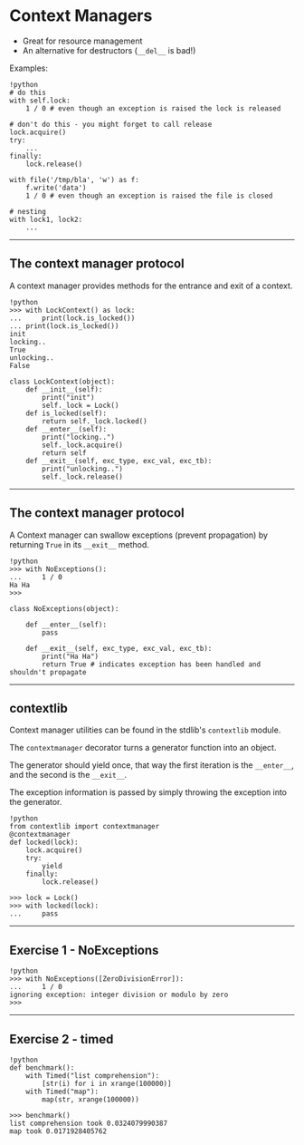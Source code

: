 # Context Managers

* Great for resource management
* An alternative for destructors (`__del__` is bad!)

Examples:

    !python
    # do this
	with self.lock:
		1 / 0 # even though an exception is raised the lock is released

    # don't do this - you might forget to call release
	lock.acquire()
	try:
		...
	finally:
		lock.release()

    with file('/tmp/bla', 'w') as f:
		f.write('data')
	    1 / 0 # even though an exception is raised the file is closed

	# nesting
	with lock1, lock2:
		...

---

## The context manager protocol

A context manager provides methods for the entrance and exit of a context.

	!python
	>>> with LockContext() as lock:
	... 	print(lock.is_locked())
	... print(lock.is_locked())
	init
	locking..
	True
	unlocking..
	False

	class LockContext(object):
	    def __init__(self):
			print("init")
			self._lock = Lock()
		def is_locked(self):
			return self._lock.locked()
		def __enter__(self):
			print("locking..")
			self._lock.acquire()
			return self
		def __exit__(self, exc_type, exc_val, exc_tb):
			print("unlocking..")
			self._lock.release()

---

## The context manager protocol

A Context manager can swallow exceptions (prevent propagation) by returning `True` in its `__exit__` method.

	!python
	>>> with NoExceptions():
	...     1 / 0
	Ha Ha
	>>>

	class NoExceptions(object):

		def __enter__(self):
			pass

		def __exit__(self, exc_type, exc_val, exc_tb):
			print("Ha Ha")
			return True # indicates exception has been handled and shouldn't propagate

---

## contextlib

Context manager utilities can be found in the stdlib's `contextlib` module.

The `contextmanager` decorator turns a generator function into an object.

The generator should yield once, that way the first iteration is the `__enter__`, and the second is the `__exit__`.

The exception information is passed by simply throwing the exception into the generator.

	!python
	from contextlib import contextmanager
	@contextmanager
	def locked(lock):
		lock.acquire()
		try:
			yield
		finally:
			lock.release()

	>>> lock = Lock()
	>>> with locked(lock):
	...     pass

---

## Exercise 1 - NoExceptions

	!python
	>>> with NoExceptions([ZeroDivisionError]):
	...	    1 / 0
	ignoring exception: integer division or modulo by zero
	>>>

---

## Exercise 2 - timed

	!python
	def benchmark():
		with Timed("list comprehension"):
			[str(i) for i in xrange(100000)]
		with Timed("map"):
	        map(str, xrange(100000))

	>>> benchmark()
	list comprehension took 0.0324079990387
    map took 0.0171928405762

